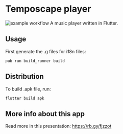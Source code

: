 # Temposcape player
![example workflow](https://github.com/dqhieuu/temposcape_player/actions/workflows/flutter_android.yml/badge.svg)
A music player written in Flutter.

## Usage
First generate the .g files for i18n files:
```
pub run build_runner build
```

## Distribution
To build .apk file, run:
```
flutter build apk
```

## More info about this app
Read more in this presentation: https://rb.gy/fjzzot
